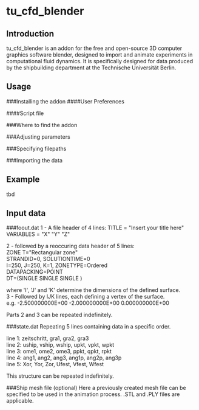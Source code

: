tu_cfd_blender
==============

Introduction
------------
tu_cfd_blender is an addon for the free and open-source 3D computer graphics software blender, designed to import and
animate experiments in computational fluid dynamics.
It is specifically designed for data produced by the shipbuilding department at the Technische Universität Berlin.



Usage
-----
###Installing the addon
####User Preferences

####Script file

###Where to find the addon

###Adjusting parameters

###Specifying filepaths

###Importing the data



Example
-------
tbd



Input data
----------
###foout.dat
1 - A file header of 4 lines:
TITLE     = "Insert your title here"
VARIABLES = "X"
"Y"
"Z"

2 - followed by a reoccuring data header of 5 lines:  
ZONE T="Rectangular zone"  
 STRANDID=0, SOLUTIONTIME=0  
 I=250, J=250, K=1, ZONETYPE=Ordered  
 DATAPACKING=POINT  
 DT=(SINGLE SINGLE SINGLE )

where 'I', 'J' and 'K' determine the dimensions of the defined surface.  
3 - Followed by I*J*K lines, each defining a vertex of the surface.  
e.g. -2.500000000E+00 -2.000000000E+00 0.000000000E+00

Parts 2 and 3 can be repeated indefinitely.

###state.dat
Repeating 5 lines containing data in a specific order.

line 1: zeitschritt, gra1, gra2, gra3  
line 2: uship, vship, wship, upkt, vpkt, wpkt  
line 3: ome1, ome2, ome3, ppkt, qpkt, rpkt  
line 4: ang1, ang2, ang3, ang1p, ang2p, ang3p  
line 5: Xor, Yor, Zor, Ufest, Vfest, Wfest  

This structure can be repeated indefinitely.

###Ship mesh file (optional)
Here a previously created mesh file can be specified to be used in the animation process.
.STL and .PLY files are applicable.
